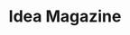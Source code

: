 ---
layout: "post"
title: "Idea Magazine"
page_id: 15
permalink: "/california-dreaming/"
image-left: "ALYSSIALOU_25.jpg"
image-left-size: 30%
image-left-fullscreen: 100%
image-center-caption: “California Dreaming”, short-film directed by Sreylin Meas
---